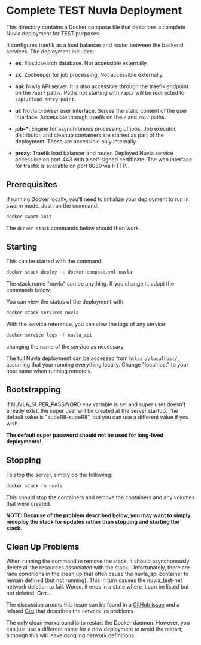 Complete TEST Nuvla Deployment
==============================

This directory contains a Docker compose file that describes a complete
Nuvla deployment for TEST purposes.

It configures traefik as a load balancer and router between the
backend services.  The deployment includes:

 - **es**: Elasticsearch database. Not accessible externally.
 
 - **zk**: Zookeeper for job processing. Not accessible externally.
 
 - **api**: Nuvla API server. It is also accessible through the
   traefik endpoint on the `/api*` paths. Paths not starting with
   `/api/` will be redirected to `/api/cloud-entry-point`.
   
 - **ui**: Nuvla browser user interface. Serves the static content of
   the user interface. Accessible through traefik on the `/` and
   `/ui/` paths.
   
 - **job-\***: Engine for asynchronous processing of jobs. Job
   executor, distributor, and cleanup containers are started as part
   of the deployment.  These are accessible only internally.
   
 - **proxy**: Traefik load balancer and router. Deployed Nuvla service
   accessible on port 443 with a self-signed certificate. The web
   interface for traefik is available on port 8080 via HTTP.

Prerequisites
-------------

If running Docker locally, you'll need to initialize your deployment
to run in swarm mode. Just run the command:

```sh
docker swarm init
```

The `docker stack` commands below should then work.

Starting
--------

This can be started with the command:

```sh
docker stack deploy -c docker-compose.yml nuvla
```

The stack name "nuvla" can be anything.  If you change it, adapt the
commands below.

You can view the status of the deployment with:

```sh
docker stack services nuvla
```

With the service reference, you can view the logs of any service:

```sh
docker service logs -f nuvla_api
```

changing the name of the service as necessary.

The full Nuvla deployment can be accessed from `https://localhost/`,
assuming that your running everything locally.  Change "localhost" to
your host name when running remotely.

Bootstrapping
-------------

If NUVLA_SUPER_PASSWORD env variable is set and super user doesn't
already exist, the super user will be created at the server
startup. The default value is "supeR8-supeR8", but you can use a
different value if you wish.

**The default super password should not be used for long-lived
deployments!**

Stopping
--------

To stop the server, simply do the following:

```sh
docker stack rm nuvla
```

This should stop the containers and remove the containers and any
volumes that were created.

**NOTE: Because of the problem described below, you may want to simply
redeploy the stack for updates rather than stopping and starting the
stack.**

Clean Up Problems
-----------------

When running the command to remove the stack, it should asynchonously
delete all the resources associated with the stack. Unfortunately,
there are race conditions in the clean up that often cause the
nuvla_api container to remain defined (but not running).  This in turn
causes the nuvla_test-net network deletion to fail. Worse, it ends in
a state where it can be listed but not deleted. Grrr...

The discussion around this issue can be found in a [GitHub
issue](https://github.com/moby/moby/issues/32620) and a related
[Gist](https://gist.github.com/dperny/86bb33f195e4a3c27bbc497372652994)
that describes the `network rm` problems.

The only clean workaround is to restart the Docker daemon. However,
you can just use a different name for a new deployment to avoid the
restart; although this will leave dangling network definitions.
